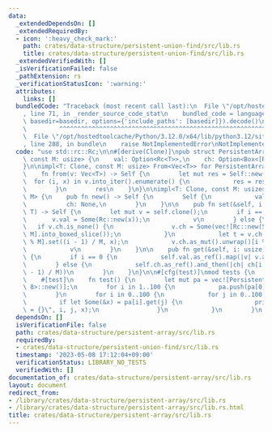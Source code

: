 ```yaml
---
data:
  _extendedDependsOn: []
  _extendedRequiredBy:
  - icon: ':heavy_check_mark:'
    path: crates/data-structure/persistent-union-find/src/lib.rs
    title: crates/data-structure/persistent-union-find/src/lib.rs
  _extendedVerifiedWith: []
  _isVerificationFailed: false
  _pathExtension: rs
  _verificationStatusIcon: ':warning:'
  attributes:
    links: []
  bundledCode: "Traceback (most recent call last):\n  File \"/opt/hostedtoolcache/Python/3.12.0/x64/lib/python3.12/site-packages/onlinejudge_verify/documentation/build.py\"\
    , line 71, in _render_source_code_stat\n    bundled_code = language.bundle(stat.path,\
    \ basedir=basedir, options={'include_paths': [basedir]}).decode()\n          \
    \         ^^^^^^^^^^^^^^^^^^^^^^^^^^^^^^^^^^^^^^^^^^^^^^^^^^^^^^^^^^^^^^^^^^^^^^^^^^^^^^^^^\n\
    \  File \"/opt/hostedtoolcache/Python/3.12.0/x64/lib/python3.12/site-packages/onlinejudge_verify/languages/rust.py\"\
    , line 288, in bundle\n    raise NotImplementedError\nNotImplementedError\n"
  code: "use std::rc::Rc;\n\n#[derive(Clone)]\npub struct PersistentArray<T: Clone,\
    \ const M: usize> {\n    val: Option<Rc<T>>,\n    ch: Option<Box<[Rc<Self>]>>,\n\
    }\n\nimpl<T: Clone, const M: usize> From<Vec<T>> for PersistentArray<T, M> {\n\
    \    fn from(v: Vec<T>) -> Self {\n        let mut res = Self::new();\n      \
    \  for (i, x) in v.into_iter().enumerate() {\n            res = res.set(i, x);\n\
    \        }\n        res\n    }\n}\n\nimpl<T: Clone, const M: usize> PersistentArray<T,\
    \ M> {\n    pub fn new() -> Self {\n        Self {\n            val: None,\n \
    \           ch: None,\n        }\n    }\n\n    pub fn set(&self, i: usize, x:\
    \ T) -> Self {\n        let mut v = self.clone();\n        if i == 0 {\n     \
    \       v.val = Some(Rc::new(x));\n            v\n        } else {\n         \
    \   if v.ch.is_none() {\n                v.ch = Some(vec![Rc::new(Self::new());\
    \ M].into_boxed_slice());\n            }\n            let t = v.ch.as_ref().unwrap()[i\
    \ % M].set((i - 1) / M, x);\n            v.ch.as_mut().unwrap()[i % M] = Rc::new(t);\n\
    \            v\n        }\n    }\n\n    pub fn get(&self, i: usize) -> Option<&T>\
    \ {\n        if i == 0 {\n            self.val.as_ref().map(|v| v.as_ref())\n\
    \        } else {\n            self.ch.as_ref().and_then(|ch| ch[i % M].get((i\
    \ - 1) / M))\n        }\n    }\n}\n\n#[cfg(test)]\nmod tests {\n    use super::*;\n\
    \    #[test]\n    fn test() {\n        let mut pa = vec![PersistentArray::<_,\
    \ 8>::new()];\n        for i in 1..100 {\n            pa.push(pa[0].set(i, 100));\n\
    \        }\n        for i in 0..100 {\n            for j in 0..100 {\n       \
    \         if let Some(&x) = pa[i].get(j) {\n                    println!(\"pa[{}][{}]\
    \ = {}\", i, j, x);\n                }\n            }\n        }\n    }\n}\n"
  dependsOn: []
  isVerificationFile: false
  path: crates/data-structure/persistent-array/src/lib.rs
  requiredBy:
  - crates/data-structure/persistent-union-find/src/lib.rs
  timestamp: '2023-05-08 17:12:04+09:00'
  verificationStatus: LIBRARY_NO_TESTS
  verifiedWith: []
documentation_of: crates/data-structure/persistent-array/src/lib.rs
layout: document
redirect_from:
- /library/crates/data-structure/persistent-array/src/lib.rs
- /library/crates/data-structure/persistent-array/src/lib.rs.html
title: crates/data-structure/persistent-array/src/lib.rs
---
```

